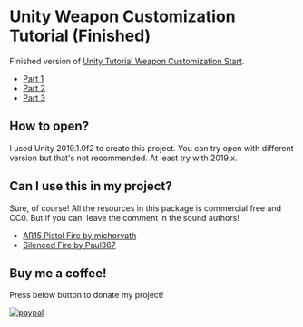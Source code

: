 # Unity Weapon Customization Tutorial (Finished)
Finished version of [Unity Tutorial Weapon Customization Start](https://github.com/rico345100/unity-tutorial-weapon-customization-start).

- [Part 1](https://youtu.be/7jBEPU-FW7k)
- [Part 2](https://youtu.be/AV3TQWmZXmg)
- [Part 3](https://youtu.be/SO7np29MQSA)


## How to open?
I used Unity 2019.1.0f2 to create this project. You can try open with different version but that's not recommended.
At least try with 2019.x.


## Can I use this in my project?
Sure, of course! All the resources in this package is commercial free and CC0. But if you can, leave the comment in the sound authors!
- [AR15 Pistol Fire by michorvath](https://freesound.org/people/michorvath/sounds/427598/)
- [Silenced Fire by Paul367](https://freesound.org/people/Paul368/sounds/255716/)


## Buy me a coffee!
Press below button to donate my project!

[![paypal](https://www.paypalobjects.com/en_US/i/btn/btn_donateCC_LG.gif)](https://www.paypal.com/cgi-bin/webscr?cmd=_s-xclick&hosted_button_id=PVXTU5FJNBLDS)
